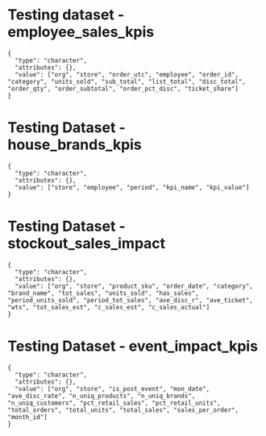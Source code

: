 # Testing dataset - employee_sales_kpis

    {
      "type": "character",
      "attributes": {},
      "value": ["org", "store", "order_utc", "employee", "order_id", "category", "units_sold", "sub_total", "list_total", "disc_total", "order_qty", "order_subtotal", "order_pct_disc", "ticket_share"]
    }

# Testing Dataset - house_brands_kpis

    {
      "type": "character",
      "attributes": {},
      "value": ["store", "employee", "period", "kpi_name", "kpi_value"]
    }

# Testing Dataset - stockout_sales_impact

    {
      "type": "character",
      "attributes": {},
      "value": ["org", "store", "product_sku", "order_date", "category", "brand_name", "tot_sales", "units_sold", "has_sales", "period_units_sold", "period_tot_sales", "ave_disc_r", "ave_ticket", "wts", "tot_sales_est", "c_sales_est", "c_sales_actual"]
    }

# Testing Dataset - event_impact_kpis

    {
      "type": "character",
      "attributes": {},
      "value": ["org", "store", "is_post_event", "mon_date", "ave_disc_rate", "n_uniq_products", "n_uniq_brands", "n_uniq_customers", "pct_retail_sales", "pct_retail_units", "total_orders", "total_units", "total_sales", "sales_per_order", "month_id"]
    }

